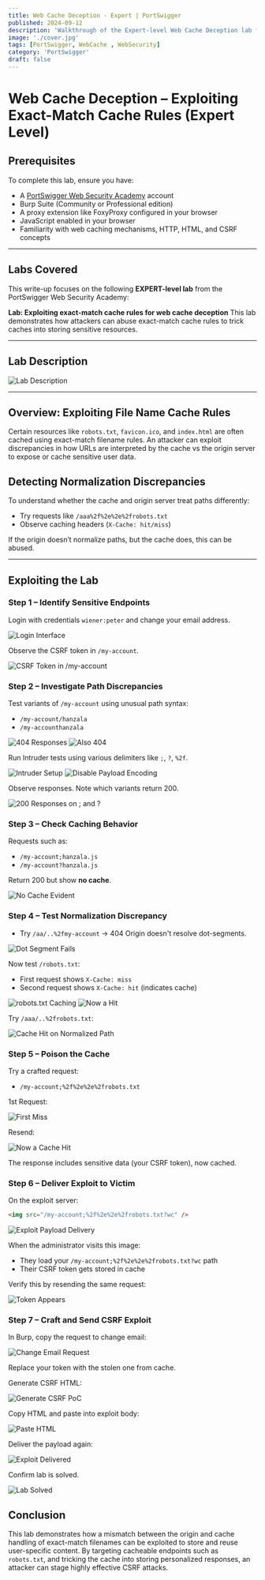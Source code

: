 ```yaml
---
title: Web Cache Deception - Expert | PortSwigger
published: 2024-09-12
description: 'Walkthrough of the Expert-level Web Cache Deception lab from PortSwigger Academy, focusing on exploiting exact-match cache rules using advanced path normalization techniques.'
image: './cover.jpg'
tags: [PortSwigger, WebCache , WebSecurity]
category: 'PortSwigger'
draft: false
---
```


# Web Cache Deception – Exploiting Exact-Match Cache Rules (Expert Level)

## Prerequisites

To complete this lab, ensure you have:

* A [PortSwigger Web Security Academy](https://portswigger.net/web-security) account
* Burp Suite (Community or Professional edition)
* A proxy extension like FoxyProxy configured in your browser
* JavaScript enabled in your browser
* Familiarity with web caching mechanisms, HTTP, HTML, and CSRF concepts

---

## Labs Covered

This write-up focuses on the following **EXPERT-level lab** from the PortSwigger Web Security Academy:

**Lab: Exploiting exact-match cache rules for web cache deception**
This lab demonstrates how attackers can abuse exact-match cache rules to trick caches into storing sensitive resources.

---

## Lab Description

![Lab Description](https://github.com/user-attachments/assets/757cc6d4-4764-4097-bf87-83fb43ae352c)

---

## Overview: Exploiting File Name Cache Rules

Certain resources like `robots.txt`, `favicon.ico`, and `index.html` are often cached using exact-match filename rules. An attacker can exploit discrepancies in how URLs are interpreted by the cache vs the origin server to expose or cache sensitive user data.



## Detecting Normalization Discrepancies

To understand whether the cache and origin server treat paths differently:

* Try requests like `/aaa%2f%2e%2e%2frobots.txt`
* Observe caching headers (`X-Cache: hit/miss`)

If the origin doesn’t normalize paths, but the cache does, this can be abused.

---

## Exploiting the Lab

### Step 1 – Identify Sensitive Endpoints

Login with credentials `wiener:peter` and change your email address.

![Login Interface](https://github.com/user-attachments/assets/be70e9f3-21d8-4c07-9c35-903d9b648447)

Observe the CSRF token in `/my-account`.

![CSRF Token in /my-account](https://github.com/user-attachments/assets/9114f8cc-bd8c-436c-a5b0-45aa616e099f)


### Step 2 – Investigate Path Discrepancies

Test variants of `/my-account` using unusual path syntax:

* `/my-account/hanzala`
* `/my-accounthanzala`

![404 Responses](https://github.com/user-attachments/assets/bbb18c69-3c31-4d68-a0e8-49fc10b3f1d6)
![Also 404](https://github.com/user-attachments/assets/fee10535-45bf-4537-8647-c62b72031289)

Run Intruder tests using various delimiters like `;`, `?`, `%2f`.

![Intruder Setup](https://github.com/user-attachments/assets/4d42917f-d4f1-4812-8042-ed6180f69494)
![Disable Payload Encoding](https://github.com/user-attachments/assets/f0ab261a-5995-448a-8723-22847d43ce78)

Observe responses. Note which variants return 200.

![200 Responses on ; and ?](https://github.com/user-attachments/assets/bfe24e8e-13b3-4afa-b5b0-5d801510d134)


### Step 3 – Check Caching Behavior

Requests such as:

* `/my-account;hanzala.js`
* `/my-account?hanzala.js`

Return 200 but show **no cache**.

![No Cache Evident](https://github.com/user-attachments/assets/36b964c8-6b8d-4c1d-bd8b-40173d19d9f6)



### Step 4 – Test Normalization Discrepancy

* Try `/aa/..%2fmy-account` → 404
  Origin doesn't resolve dot-segments.

![Dot Segment Fails](https://github.com/user-attachments/assets/2e4dc716-dc96-4df9-8ac3-77815beaeffb)

Now test `/robots.txt`:

* First request shows `X-Cache: miss`
* Second request shows `X-Cache: hit` (indicates cache)

![robots.txt Caching](https://github.com/user-attachments/assets/e6592c65-eb4f-4443-8dd0-fa355af2717a)
![Now a Hit](https://github.com/user-attachments/assets/6b6fb2f2-4171-4d59-9176-4c6017aa6fed)

Try `/aaa/..%2frobots.txt`:

![Cache Hit on Normalized Path](https://github.com/user-attachments/assets/9306a0d6-18da-4d4b-894c-63590584fa1b)



### Step 5 – Poison the Cache

Try a crafted request:

* `/my-account;%2f%2e%2e%2frobots.txt`

1st Request:

![First Miss](https://github.com/user-attachments/assets/bf0f05d8-0033-4b7f-b4ee-dce2a7adfee4)

Resend:

![Now a Cache Hit](https://github.com/user-attachments/assets/675c8744-a3f1-4553-bdc3-02c833bdd853)

The response includes sensitive data (your CSRF token), now cached.


### Step 6 – Deliver Exploit to Victim

On the exploit server:

```html
<img src="/my-account;%2f%2e%2e%2frobots.txt?wc" />
```

![Exploit Payload Delivery](https://github.com/user-attachments/assets/7aaf0ece-38f8-4925-a30c-e568643f27c4)

When the administrator visits this image:

* They load your `/my-account;%2f%2e%2e%2frobots.txt?wc` path
* Their CSRF token gets stored in cache

Verify this by resending the same request:

![Token Appears](https://github.com/user-attachments/assets/2890699e-ee32-4fd7-9b4b-7772af7e4235)



### Step 7 – Craft and Send CSRF Exploit

In Burp, copy the request to change email:

![Change Email Request](https://github.com/user-attachments/assets/a9f8ebe3-caaa-4507-b0be-62f07a32a34b)

Replace your token with the stolen one from cache.

Generate CSRF HTML:

![Generate CSRF PoC](https://github.com/user-attachments/assets/3d0c8378-1706-4e5f-b9fd-56b9695439c9)

Copy HTML and paste into exploit body:

![Paste HTML](https://github.com/user-attachments/assets/b6dec4e3-5501-42b4-911c-c4573b8c2847)

Deliver the payload again:

![Exploit Delivered](https://github.com/user-attachments/assets/7b205cc4-d0d2-471a-b9ca-8bb6b63119ce)

Confirm lab is solved.

![Lab Solved](https://github.com/user-attachments/assets/bf0ae86d-1cfc-4c36-b6ad-31491f55cf3d)



## Conclusion

This lab demonstrates how a mismatch between the origin and cache handling of exact-match filenames can be exploited to store and reuse user-specific content. By targeting cacheable endpoints such as `robots.txt`, and tricking the cache into storing personalized responses, an attacker can stage highly effective CSRF attacks.

